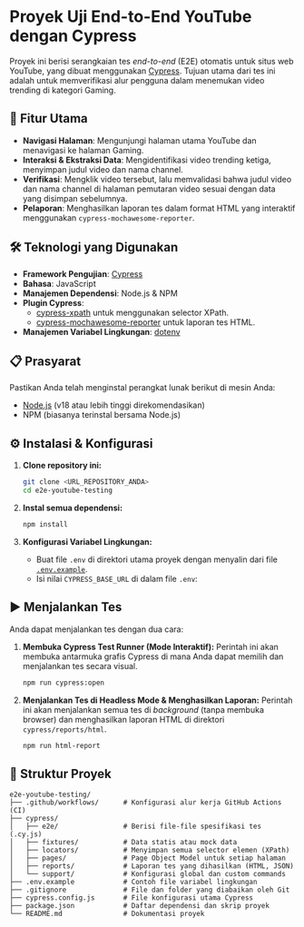# Proyek Uji End-to-End YouTube dengan Cypress

Proyek ini berisi serangkaian tes *end-to-end* (E2E) otomatis untuk situs web YouTube, yang dibuat menggunakan [Cypress](https://www.cypress.io/). Tujuan utama dari tes ini adalah untuk memverifikasi alur pengguna dalam menemukan video trending di kategori Gaming.

## 🚀 Fitur Utama

-   **Navigasi Halaman**: Mengunjungi halaman utama YouTube dan menavigasi ke halaman Gaming.
-   **Interaksi & Ekstraksi Data**: Mengidentifikasi video trending ketiga, menyimpan judul video dan nama channel.
-   **Verifikasi**: Mengklik video tersebut, lalu memvalidasi bahwa judul video dan nama channel di halaman pemutaran video sesuai dengan data yang disimpan sebelumnya.
-   **Pelaporan**: Menghasilkan laporan tes dalam format HTML yang interaktif menggunakan `cypress-mochawesome-reporter`.

## 🛠️ Teknologi yang Digunakan

-   **Framework Pengujian**: [Cypress](https://www.cypress.io/)
-   **Bahasa**: JavaScript
-   **Manajemen Dependensi**: Node.js & NPM
-   **Plugin Cypress**:
    -   [cypress-xpath](https://github.com/cypress-io/cypress-xpath) untuk menggunakan selector XPath.
    -   [cypress-mochawesome-reporter](https://github.com/LironEr/cypress-mochawesome-reporter) untuk laporan tes HTML.
-   **Manajemen Variabel Lingkungan**: [dotenv](https://github.com/motdotla/dotenv)

## 📋 Prasyarat

Pastikan Anda telah menginstal perangkat lunak berikut di mesin Anda:
-   [Node.js](https://nodejs.org/en/) (v18 atau lebih tinggi direkomendasikan)
-   NPM (biasanya terinstal bersama Node.js)

## ⚙️ Instalasi & Konfigurasi

1.  **Clone repository ini:**
    ```bash
    git clone <URL_REPOSITORY_ANDA>
    cd e2e-youtube-testing
    ```

2.  **Instal semua dependensi:**
    ```bash
    npm install
    ```

3.  **Konfigurasi Variabel Lingkungan:**
    -   Buat file `.env` di direktori utama proyek dengan menyalin dari file [`.env.example`](.env.example).
    -   Isi nilai `CYPRESS_BASE_URL` di dalam file `.env`:

## ▶️ Menjalankan Tes

Anda dapat menjalankan tes dengan dua cara:

1.  **Membuka Cypress Test Runner (Mode Interaktif):**
    Perintah ini akan membuka antarmuka grafis Cypress di mana Anda dapat memilih dan menjalankan tes secara visual.
    ```bash
    npm run cypress:open
    ```

2.  **Menjalankan Tes di Headless Mode & Menghasilkan Laporan:**
    Perintah ini akan menjalankan semua tes di *background* (tanpa membuka browser) dan menghasilkan laporan HTML di direktori `cypress/reports/html`.
    ```bash
    npm run html-report
    ```

## 📂 Struktur Proyek

```
e2e-youtube-testing/
├── .github/workflows/      # Konfigurasi alur kerja GitHub Actions (CI)
├── cypress/
│   ├── e2e/                # Berisi file-file spesifikasi tes (.cy.js)
│   ├── fixtures/           # Data statis atau mock data
│   ├── locators/           # Menyimpan semua selector elemen (XPath)
│   ├── pages/              # Page Object Model untuk setiap halaman
│   ├── reports/            # Laporan tes yang dihasilkan (HTML, JSON)
│   └── support/            # Konfigurasi global dan custom commands
├── .env.example            # Contoh file variabel lingkungan
├── .gitignore              # File dan folder yang diabaikan oleh Git
├── cypress.config.js       # File konfigurasi utama Cypress
├── package.json            # Daftar dependensi dan skrip proyek
└── README.md               # Dokumentasi proyek
```
